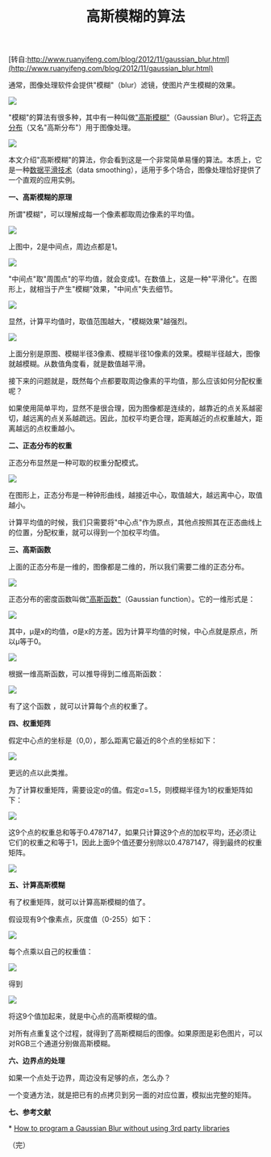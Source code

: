 ﻿---
title: '高斯模糊的算法'
classes: wide
categories: 算法与数学
tags: 高斯模糊
---

[转自:http://www.ruanyifeng.com/blog/2012/11/gaussian_blur.html](http://www.ruanyifeng.com/blog/2012/11/gaussian_blur.html)

通常，图像处理软件会提供"模糊"（blur）滤镜，使图片产生模糊的效果。

![](http://www.ruanyifeng.com/blogimg/asset/201211/bg2012111401.jpg)

"模糊"的算法有很多种，其中有一种叫做["高斯模糊"](https://en.wikipedia.org/wiki/Gaussian_blur)（Gaussian Blur）。它将[正态分布](https://zh.wikipedia.org/wiki/%E6%AD%A3%E6%80%81%E5%88%86%E5%B8%83)（又名"高斯分布"）用于图像处理。

![](http://www.ruanyifeng.com/blogimg/asset/201211/bg2012111402.png)

本文介绍"高斯模糊"的算法，你会看到这是一个非常简单易懂的算法。本质上，它是一种[数据平滑技术](https://en.wikipedia.org/wiki/Smoothing)（data smoothing），适用于多个场合，图像处理恰好提供了一个直观的应用实例。

**一、高斯模糊的原理**

所谓"模糊"，可以理解成每一个像素都取周边像素的平均值。

![](http://www.ruanyifeng.com/blogimg/asset/201211/bg2012111403.png)

上图中，2是中间点，周边点都是1。

![](http://www.ruanyifeng.com/blogimg/asset/201211/bg2012111404.png)

"中间点"取"周围点"的平均值，就会变成1。在数值上，这是一种"平滑化"。在图形上，就相当于产生"模糊"效果，"中间点"失去细节。

![](http://www.ruanyifeng.com/blogimg/asset/201211/bg2012111405.jpg)

显然，计算平均值时，取值范围越大，"模糊效果"越强烈。

![](http://www.ruanyifeng.com/blogimg/asset/201211/bg2012111406.jpg)

上面分别是原图、模糊半径3像素、模糊半径10像素的效果。模糊半径越大，图像就越模糊。从数值角度看，就是数值越平滑。

接下来的问题就是，既然每个点都要取周边像素的平均值，那么应该如何分配权重呢？

如果使用简单平均，显然不是很合理，因为图像都是连续的，越靠近的点关系越密切，越远离的点关系越疏远。因此，加权平均更合理，距离越近的点权重越大，距离越远的点权重越小。

**二、正态分布的权重**

正态分布显然是一种可取的权重分配模式。

![](http://www.ruanyifeng.com/blogimg/asset/201211/bg2012111407.png)

在图形上，正态分布是一种钟形曲线，越接近中心，取值越大，越远离中心，取值越小。

计算平均值的时候，我们只需要将"中心点"作为原点，其他点按照其在正态曲线上的位置，分配权重，就可以得到一个加权平均值。

**三、高斯函数**

上面的正态分布是一维的，图像都是二维的，所以我们需要二维的正态分布。

![](http://www.ruanyifeng.com/blogimg/asset/201211/bg2012110708.png)

正态分布的密度函数叫做["高斯函数"](https://en.wikipedia.org/wiki/Gaussian_function)（Gaussian function）。它的一维形式是：

![](https://chart.googleapis.com/chart?cht=tx&chl=f(x)%3D%5Cfrac%7B1%7D%7B%5Csigma%5Csqrt%7B2%5Cpi%20%7D%20%7D%7De%5E%7B-(x-%5Cmu%20)%5E%7B2%7D%2F2%5Csigma%5E%7B2%7D%7D&chs=120)

其中，μ是x的均值，σ是x的方差。因为计算平均值的时候，中心点就是原点，所以μ等于0。

![](https://chart.googleapis.com/chart?cht=tx&chl=f(x)%3D%5Cfrac%7B1%7D%7B%5Csigma%5Csqrt%7B2%5Cpi%20%7D%20%7D%7De%5E%7B-x%5E%7B2%7D%2F2%5Csigma%5E%7B2%7D%7D&chs=120)

根据一维高斯函数，可以推导得到二维高斯函数：

![](https://chart.googleapis.com/chart?cht=tx&chl=G(x%2Cy)%3D%5Cfrac%7B1%7D%7B2%5Cpi%20%5Csigma%20%5E%7B2%7D%7De%5E%7B-(x%5E2%2By%5E2)%2F2%5Csigma%5E2%7D&chs=80)

有了这个函数 ，就可以计算每个点的权重了。

**四、权重矩阵**

假定中心点的坐标是（0,0），那么距离它最近的8个点的坐标如下：

![](http://www.ruanyifeng.com/blogimg/asset/201211/bg2012111410.png)

更远的点以此类推。

为了计算权重矩阵，需要设定σ的值。假定σ=1.5，则模糊半径为1的权重矩阵如下：

![](http://www.ruanyifeng.com/blogimg/asset/201211/bg2012111411.png)

这9个点的权重总和等于0.4787147，如果只计算这9个点的加权平均，还必须让它们的权重之和等于1，因此上面9个值还要分别除以0.4787147，得到最终的权重矩阵。

![](http://www.ruanyifeng.com/blogimg/asset/201211/bg2012111412.png)

**五、计算高斯模糊**

有了权重矩阵，就可以计算高斯模糊的值了。

假设现有9个像素点，灰度值（0-255）如下：

![](http://www.ruanyifeng.com/blogimg/asset/201211/bg2012111413.png)

每个点乘以自己的权重值：

![](http://www.ruanyifeng.com/blogimg/asset/201211/bg2012111414.png)

得到

![](http://www.ruanyifeng.com/blogimg/asset/201211/bg2012111416.png)

将这9个值加起来，就是中心点的高斯模糊的值。

对所有点重复这个过程，就得到了高斯模糊后的图像。如果原图是彩色图片，可以对RGB三个通道分别做高斯模糊。

**六、边界点的处理**

如果一个点处于边界，周边没有足够的点，怎么办？

一个变通方法，就是把已有的点拷贝到另一面的对应位置，模拟出完整的矩阵。

**七、参考文献**

\* [How to program a Gaussian Blur without using 3rd party libraries](http://www.swageroo.com/wordpress/how-to-program-a-gaussian-blur-without-using-3rd-party-libraries/)

（完）

